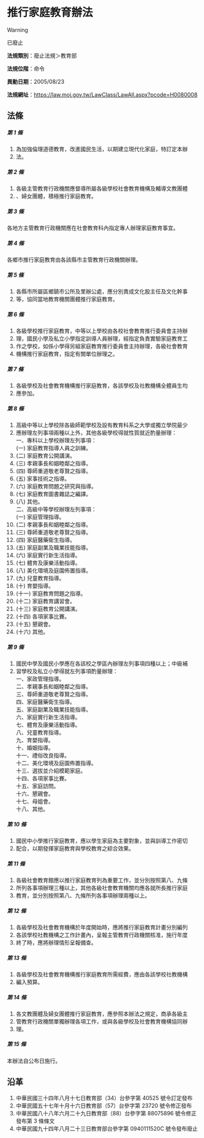 # 推行家庭教育辦法


> [!WARNING]
> 已廢止


**法規類別**：廢止法規＞教育部

**法規位階**：命令

**異動日期**：2005/08/23  

**法規網址**：https://law.moj.gov.tw/LawClass/LawAll.aspx?pcode=H0080008



## 法條
##### 第 1 條
1. 為加強倫理道德教育，改進國民生活，以期建立現代化家庭，特訂定本辦
1. 法。

##### 第 2 條
1. 各級主管教育行政機關應督導所屬各級學校社會教育機構及輔導文教團體
1. 、婦女團體，積極推行家庭教育。

##### 第 3 條
各地方主管教育行政機關應在社會教育科內指定專人辦理家庭教育事宜。

##### 第 4 條
各鄉市推行家庭教育由各該縣市主管教育行政機關辦理。

##### 第 5 條
1. 各縣市所屬區鄉鎮市公所及里辦公處，應分別責成文化股主任及文化幹事
1. 等，協同當地教育機關團體推行家庭教育。

##### 第 6 條
1. 各級學校推行家庭教育，中等以上學校由各校社會教育推行委員會主持辦
1. 理，國民小學及私立小學指定訓導人員辦理，經指定負責實驗家庭教育工
1. 作之學校，如係小學得另組家庭教育推行委員會主持辦理，各級社會教育
1. 機構推行家庭教育，指定有關單位辦理之。

##### 第 7 條
1. 各級學校及社會教育機構推行家庭教育，各該學校及社教機構全體員生均
1. 應參加。

##### 第 8 條
1. 高級中等以上學校除各級師範學校及設有教育科系之大學或獨立學院最少
1. 應辦理左列事項兩種以上外，其他各級學校得就性質就近酌量辦理：  
一、專科以上學校辦理左列事項：  
 (一) 家庭教育指導人員之訓練。
1.  (二) 家庭教育公開講演。
1.  (三) 孝親事長和姻睦鄰之指導。
1.  (四) 尊師重道敬老尊賢之指導。
1.  (五) 家事技術之指導。
1.  (六) 家庭教育問題之研究與指導。
1.  (七) 家庭教育圖書雜誌之編譯。
1.  (八) 其他。  
二、高級中等學校辦理左列事項：  
 (一) 家庭管理指導。
1.  (二) 孝親事長和姻睦鄰之指導。
1.  (三) 尊師重道敬老尊賢之指導。
1.  (四) 家庭醫藥衛生指導。
1.  (五) 家庭副業及職業技能指導。
1.  (六) 家庭實行新生活指導。
1.  (七) 體育及康樂活動指導。
1.  (八) 美化環境及庭園佈置指導。
1.  (九) 兒童教育指導。
1.  (十) 育嬰指導。
1.  (十一) 家庭教育問題之指導。
1.  (十二) 家庭教育講習會。
1.  (十三) 家庭教育公開講演。
1.  (十四) 各項家事比賽。
1.  (十五) 懇親會。
1.  (十六) 其他。

##### 第 9 條
1. 國民中學及國民小學應在各該校之學區內辦理左列事項四種以上；中級補
1. 習學校及私立小學得就左列事項酌量辦理：  
一、家政管理指導。  
二、孝親事長和姻睦鄰之指導。  
三、尊師重道敬老尊賢之指導。  
四、家庭醫藥衛生指導。  
五、家庭副業及職業技能指導。  
六、家庭實行新生活指導。  
七、體育及康樂活動指導。  
八、兒童教育指導。  
九、育嬰指導。  
十、婚姻指導。  
十一、禮俗改良指導。  
十二、美化環境及庭園佈置指導。  
十三、選拔並介紹模範家庭。  
十四、各項家事比賽。  
十五、家庭訪問。  
十六、懇親會。  
十七、母姐會。  
十八、其他。

##### 第 10 條
1. 國民中小學推行家庭教育，應以學生家庭為主要對象，並與訓導工作密切
1. 配合，以期發揮家庭教育與學校教育之綜合效果。

##### 第 11 條
1. 各級社會教育館應以推行家庭教育列為重要工作，並分別按照第八、九條
1. 所列各事項辦理三種以上，其他各級社會教育機關均應各就所長推行家庭
1. 教育，並分別按照第八、九條所列各事項辦理兩種以上。

##### 第 12 條
1. 各級學校及社會教育機構於年度開始時，應將推行家庭教育計畫分別編列
1. 各該學校社教機構之工作計畫內，呈報主管教育行政機關核准，施行年度
1. 終了時，應將辦理情形呈報備查。

##### 第 13 條
1. 各級學校及社會教育機構推行家庭教育所需經費，應由各該學校社教機構
1. 編入預算。

##### 第 14 條
1. 各文教團體及婦女團體推行家庭教育，應參照本辦法之規定，商承各級主
1. 管教育行政機關單獨辦理各項工作，或與各級學校及社會教育機構協同辦
1. 理。

##### 第 15 條
本辦法自公布日施行。

## 沿革
1. 中華民國三十四年八月十七日教育部（34）台參字第 40525  號令訂定發布
1. 中華民國五十七年十月十六日教育部（57）台參字第 23720  號令修正發布
1. 中華民國八十八年六月二十九日教育部（88）台參字第 88075896 號令修正發布第 3  條條文
1. 中華民國九十四年八月二十三日教育部台參字第 0940111520C  號令發布廢止
